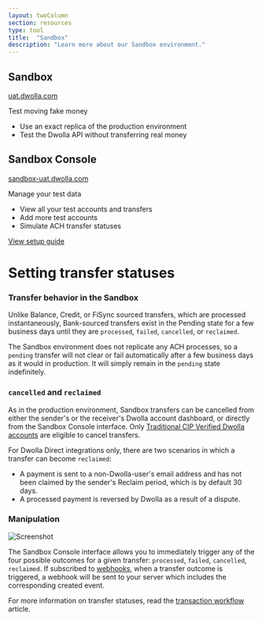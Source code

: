 ```yaml
---
layout: twoColumn
section: resources
type: tool
title:  "Sandbox"
description: "Learn more about our Sandbox environment."
---
```


<section class="side-by-side-compare">
    <div>
        <h1>Sandbox</h1>
        <a href="https://uat.dwolla.com">uat.dwolla.com</a>
        <p>Test moving fake money</p>
        <ul>
            <li>Use an exact replica of the production environment</li>
            <li>Test the Dwolla API without transferring real money</li>
        </ul>
    </div>
    <div>
        <h1>Sandbox Console</h1>
        <a href="https://sandbox-uat.dwolla.com">sandbox-uat.dwolla.com</a>
        <p>Manage your test data</p>
        <ul>
            <li>View all your test accounts and transfers</li>
            <li>Add more test accounts</li>
            <li>Simulate ACH transfer statuses</li>
        </ul>
    </div>
</section>

<a class="btn secondary" href="/guides/sandbox">View setup guide</a>

# Setting transfer statuses

### Transfer behavior in the Sandbox

Unlike Balance, Credit, or FiSync sourced transfers, which are processed instantaneously, Bank-sourced transfers exist in the Pending state for a few business days until they are `processed`, `failed`, `cancelled`, or `reclaimed`.

The Sandbox environment does not replicate any ACH processes, so a `pending` transfer will not clear or fail automatically after a few business days as it would in production. It will simply remain in the `pending` state indefinitely.

### `cancelled` and `reclaimed`

As in the production environment, Sandbox transfers can be cancelled from either the sender's or the receiver's Dwolla account dashboard, or directly from the Sandbox Console interface. Only [Traditional CIP Verified Dwolla accounts](/resources/account-types.html)</a> are eligible to cancel transfers. 

For Dwolla Direct integrations only, there are two scenarios in which a transfer can become `reclaimed`:
- A payment is sent to a non-Dwolla-user's email address and has not been claimed by the sender's Reclaim period, which is by default 30 days.
- A processed payment is reversed by Dwolla as a result of a dispute.

### Manipulation

![Screenshot](/images/sandbox-admin-manipulation.png)

The Sandbox Console interface allows you to immediately trigger any of the four possible outcomes for a given transfer: `processed`, `failed`, `cancelled`, `reclaimed`. If subscribed to [webhooks](/guides/webhooks), when a transfer outcome is triggered, a webhook will be sent to your server which includes the corresponding created event.

For more information on transfer statuses, read the [transaction workflow](/resources/transaction-workflow.html) article.
